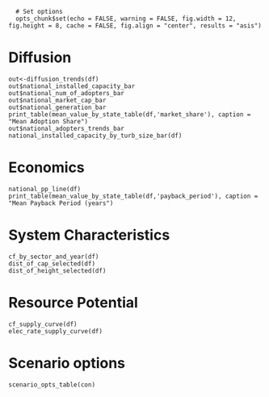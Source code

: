 ```{r options, echo=FALSE}
  # Set options
  opts_chunk$set(echo = FALSE, warning = FALSE, fig.width = 12, fig.height = 8, cache = FALSE, fig.align = "center", results = "asis")
```
# Diffusion
```{r Diffusion}
out<-diffusion_trends(df)
out$national_installed_capacity_bar
out$national_num_of_adopters_bar
out$national_market_cap_bar
out$national_generation_bar
print_table(mean_value_by_state_table(df,'market_share'), caption = "Mean Adoption Share")
out$national_adopters_trends_bar
national_installed_capacity_by_turb_size_bar(df)
```

# Economics
```{r Economics}
national_pp_line(df)
print_table(mean_value_by_state_table(df,'payback_period'), caption = "Mean Payback Period (years")
```
# System Characteristics
```{r System_Characteristics}
cf_by_sector_and_year(df)
dist_of_cap_selected(df)
dist_of_height_selected(df)

```
# Resource Potential
``` {r Resource_Potential}
cf_supply_curve(df)
elec_rate_supply_curve(df)
```

# Scenario options
```{r Scenario_Options}
scenario_opts_table(con)
```

